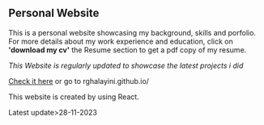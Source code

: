 ## Personal Website

This is a personal website showcasing my background, skills and porfolio. For more details about my
work experience and education, click on **'download my cv'** the Resume section to get a pdf copy of my resume.

_This Website is regularly updated to showcase the latest projects i did_

[Check it here](https://rghalayini.github.io) or go to rghalayini.github.io/

This website is created by using React.

Latest update>28-11-2023
